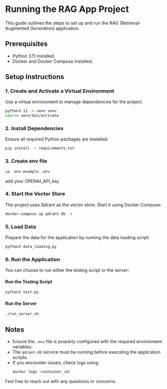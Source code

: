 # Running the RAG App Project

This guide outlines the steps to set up and run the RAG (Retrieval-Augmented Generation) application.

## Prerequisites
- Python 3.11 installed.
- Docker and Docker Compose installed.

## Setup Instructions

### 1. Create and Activate a Virtual Environment
Use a virtual environment to manage dependencies for the project.

```bash
python3.11 -m venv venv
source venv/bin/activate
```

### 2. Install Dependencies
Ensure all required Python packages are installed:

```bash
pip install -r requirements.txt
```

### 3. Create env file

```bash
cp .env.example .env
```

add your OPENAI_API_key

### 4. Start the Vector Store
The project uses Qdrant as the vector store. Start it using Docker Compose:

```bash
docker-compose up qdrant-db -d
```

### 5. Load Data
Prepare the data for the application by running the data loading script:

```bash
python3 data_loading.py
```

### 6. Run the Application
You can choose to run either the testing script or the server:

#### Run the Testing Script

```bash
python3 test.py
```

#### Run the Server

```bash
./run_server.sh
```

## Notes
- Ensure the `.env` file is properly configured with the required environment variables.
- The `qdrant-db` service must be running before executing the application scripts.
- If you encounter issues, check logs using:
  ```bash
  docker logs <container_id>
  ```

Feel free to reach out with any questions or concerns.

